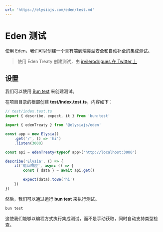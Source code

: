 ```yaml
---
url: 'https://elysiajs.com/eden/test.md'
---
```


# Eden 测试

使用 Eden，我们可以创建一个具有端到端类型安全和自动补全的集成测试。

> 使用 Eden Treaty 创建测试，由 [irvilerodrigues 在 Twitter 上](https://twitter.com/irvilerodrigues/status/1724836632300265926)

## 设置

我们可以使用 [Bun test](https://bun.sh/guides/test/watch-mode) 来创建测试。

在项目目录的根部创建 **test/index.test.ts**，内容如下：

```typescript
// test/index.test.ts
import { describe, expect, it } from 'bun:test'

import { edenTreaty } from '@elysiajs/eden'

const app = new Elysia()
    .get('/', () => 'hi')
    .listen(3000)

const api = edenTreaty<typeof app>('http://localhost:3000')

describe('Elysia', () => {
    it('返回响应', async () => {
        const { data } = await api.get()

        expect(data).toBe('hi')
    })
})
```

然后，我们可以通过运行 **bun test** 来执行测试。

```bash
bun test
```

这使我们能够以编程方式执行集成测试，而不是手动获取，同时自动支持类型检查。
